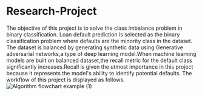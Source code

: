 # Research-Project
The objective of this project is to solve the class imbalance problem in binary classification.
Loan default prediction is selected as the binary classification problem where defaults are the minority class in the dataset.
The dataset is balanced by generating synthetic data using Generative adversarial networks,a type of deep learning model.When machine learning models are built on 
balanced dataset,the recall metric for the default class significantly increases.Recall is given the utmost importance in this project
because it represents the model's ability to identify potential defaults.
The workflow of this project is displayed as follows.
![Algorithm flowchart example (1)](https://user-images.githubusercontent.com/17590859/221404522-ef905aa1-8ef2-4594-9f24-943ab6493975.png)
